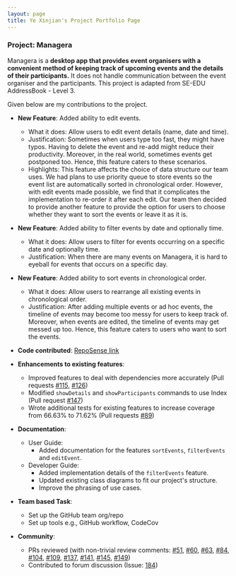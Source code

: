 ```yaml
---
layout: page
title: Ye Xinjian's Project Portfolio Page
---
```


### Project: Managera

Managera is a **desktop app that provides event organisers with a convenient method of keeping track of upcoming events and the details of their participants.**
It does not handle communication between the event organiser and the participants. This project is adapted from SE-EDU AddressBook - Level 3.

Given below are my contributions to the project.

* **New Feature**: Added ability to edit events.
    * What it does: Allow users to edit event details (name, date and time).
    * Justification: Sometimes when users type too fast, they might have typos. Having to delete the event and re-add might reduce their productivity.
      Moreover, in the real world, sometimes events get postponed too. Hence, this feature caters to these scenarios.
    * Highlights: This feature affects the choice of data structure our team uses. We had plans to use priority queue to store events so the event list are automatically
      sorted in chronological order. However, with edit events made possible, we find that it complicates the implementation to re-order it after each edit. Our team then decided to
      provide another feature to provide the option for users to choose whether they want to sort the events or leave it as it is.

* **New Feature**: Added ability to filter events by date and optionally time.
    * What it does: Allow users to filter for events occurring on a specific date and optionally time.
    * Justification: When there are many events on Managera, it is hard to eyeball for events that occurs on a specific day.

* **New Feature**: Added ability to sort events in chronological order.
    * What it does: Allow users to rearrange all existing events in chronological order.
    * Justification: After adding multiple events or ad hoc events, the timeline of events may become too messy for users to keep track of.
      Moreover, when events are edited, the timeline of events may get messed up too. Hence, this feature caters to users who want to sort the events.

  
* **Code contributed**: [RepoSense link](https://nus-cs2103-ay2122s1.github.io/tp-dashboard/?search=AY2122S1-CS2103T-T10-2&sort=groupTitle&sortWithin=title&timeframe=commit&mergegroup=&groupSelect=groupByRepos&breakdown=true&checkedFileTypes=docs~functional-code~test-code~other&since=2021-09-17&tabOpen=true&tabType=authorship&tabAuthor=XXJJXJ&tabRepo=AY2122S1-CS2103T-T10-2%2Ftp%5Bmaster%5D&authorshipIsMergeGroup=false&authorshipFileTypes=docs~functional-code~test-code~other&authorshipIsBinaryFileTypeChecked=false)


* **Enhancements to existing features**:
    * Improved features to deal with dependencies more accurately (Pull requests [\#115](https://github.com/AY2122S1-CS2103T-T10-2/tp/pull/115/files), [\#126](https://github.com/AY2122S1-CS2103T-T10-2/tp/pull/126))
    * Modified `showDetails` and `showParticipants` commands to use Index (Pull request [\#147](https://github.com/AY2122S1-CS2103T-T10-2/tp/pull/147))
    * Wrote additional tests for existing features to increase coverage from 66.63% to 71.62% (Pull requests [\#89](https://github.com/AY2122S1-CS2103T-T10-2/tp/pull/89))


* **Documentation**:
    * User Guide:
      * Added documentation for the features `sortEvents`, `filterEvents` and `editEvent`.
    * Developer Guide:
      * Added implementation details of the `filterEvents` feature.
      * Updated existing class diagrams to fit our project's structure.
      * Improve the phrasing of use cases.


* **Team based Task**:
    * Set up the GitHub team org/repo
    * Set up tools e.g., GitHub workflow, CodeCov


* **Community**:
    * PRs reviewed (with non-trivial review comments: [\#51](https://github.com/AY2122S1-CS2103T-T10-2/tp/pull/51), [\#60](https://github.com/AY2122S1-CS2103T-T10-2/tp/pull/60#discussion_r720779380), [\#63](https://github.com/AY2122S1-CS2103T-T10-2/tp/pull/63), [\#84](https://github.com/AY2122S1-CS2103T-T10-2/tp/pull/84), [\#104](https://github.com/AY2122S1-CS2103T-T10-2/tp/pull/104), [\#109](https://github.com/AY2122S1-CS2103T-T10-2/tp/pull/109), [\#137](https://github.com/AY2122S1-CS2103T-T10-2/tp/pull/137), [\#141](https://github.com/AY2122S1-CS2103T-T10-2/tp/pull/141), [\#145](https://github.com/AY2122S1-CS2103T-T10-2/tp/pull/145), [\#149](https://github.com/AY2122S1-CS2103T-T10-2/tp/pull/149))
    * Contributed to forum discussion (Issue: [184](https://github.com/nus-cs2103-AY2122S1/forum/issues/184#issuecomment-913061544))
  
